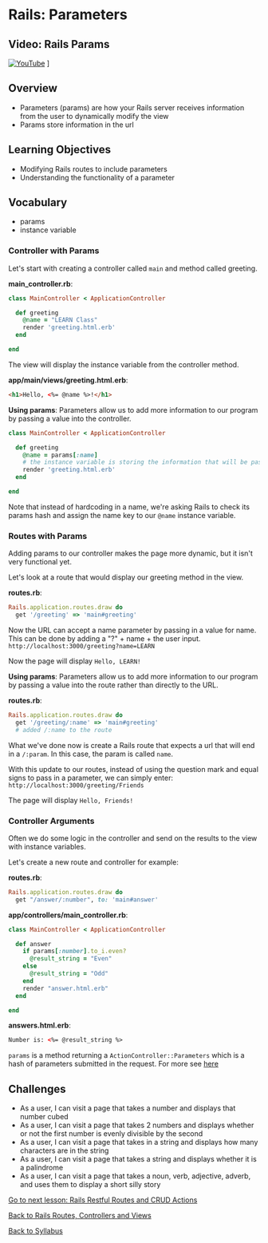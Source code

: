 # Rails: Parameters

## Video: Rails Params
[![YouTube](http://img.youtube.com/vi/FrQJX4UoX4k/0.jpg)](https://www.youtube.com/watch?v=FrQJX4UoX4k)
]

## Overview
- Parameters (params) are how your Rails server receives information from the user to dynamically modify the view
- Params store information in the url

## Learning Objectives
- Modifying Rails routes to include parameters
- Understanding the functionality of a parameter

## Vocabulary
- params
- instance variable

### Controller with Params

Let's start with creating a controller called `main` and method called greeting.

**main_controller.rb**:

```ruby
class MainController < ApplicationController

  def greeting
    @name = "LEARN Class"
    render 'greeting.html.erb'
  end

end
```
The view will display the instance variable from the controller method.

**app/main/views/greeting.html.erb**:

```html
<h1>Hello, <%= @name %>!</h1>
```

**Using params**: Parameters allow us to add more information to our program by passing a value into the controller.

```ruby
class MainController < ApplicationController

  def greeting
    @name = params[:name]
    # the instance variable is storing the information that will be passed as a param
    render 'greeting.html.erb'
  end

end
```

Note that instead of hardcoding in a name, we're asking Rails to check its params hash and assign the name key to our `@name` instance variable.

### Routes with Params

Adding params to our controller makes the page more dynamic, but it isn't very functional yet.

Let's look at a route that would display our greeting method in the view.

**routes.rb**:
```ruby
Rails.application.routes.draw do
  get '/greeting' => 'main#greeting'
```

Now the URL can accept a name parameter by passing in a value for name. This can be done by adding a "?" + name + the user input.
`http://localhost:3000/greeting?name=LEARN`

Now the page will display `Hello, LEARN!`

**Using params**: Parameters allow us to add more information to our program by passing a value into the route rather than directly to the URL.

**routes.rb**:
```ruby
Rails.application.routes.draw do
  get '/greeting/:name' => 'main#greeting'
  # added /:name to the route
```

What we've done now is create a Rails route that expects a url that will end in a `/:param`. In this case, the param is called `name`.


With this update to our routes, instead of using the question mark and equal signs to pass in a parameter, we can simply enter: `http://localhost:3000/greeting/Friends`

The page will display `Hello, Friends!`

### Controller Arguments

Often we do some logic in the controller and send on the results to the view with instance variables.

Let's create a new route and controller for example:

**routes.rb**:
```ruby
Rails.application.routes.draw do
  get "/answer/:number", to: 'main#answer'
```

**app/controllers/main_controller.rb**:
```ruby
class MainController < ApplicationController

  def answer
    if params[:number].to_i.even?
      @result_string = "Even"
    else
      @result_string = "Odd"
    end
    render "answer.html.erb"
  end

end
```

**answers.html.erb**:
```html
Number is: <%= @result_string %>
```

`params` is a method returning a `ActionController::Parameters` which is a hash of parameters submitted in the request.
For more see <a href="http://api.rubyonrails.org/classes/ActionController/Parameters.html" target="blank">here</a>


## Challenges

- As a user, I can visit a page that takes a number and displays that number cubed
- As a user, I can visit a page that takes 2 numbers and displays whether or not the first number is evenly divisible by the second
- As a user, I can visit a page that takes in a string and displays how many characters are in the string
- As a user, I can visit a page that takes a string and displays whether it is a palindrome
- As a user, I can visit a page that takes a noun, verb, adjective, adverb, and  uses them to display a short silly story


[Go to next lesson: Rails Restful Routes and CRUD Actions](./restful_routes_crud.md)

[Back to Rails Routes, Controllers and Views](./rails_fullstack/routes_controllers_views.md)

[Back to Syllabus](../README.md)
